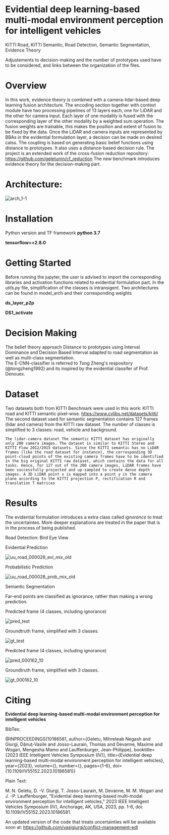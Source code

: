 # Evidential deep learning-based multi-modal environment perception for intelligent vehicles
KITTI Road, KITTI Semantic, Road Detection, Semantic Segmentation, Evidence Theory

Adjustements to decision-making and the number of prototypes used have to be considered, and links between the organization of the files. 

# Overview 
In this work, evidence theory is combined with a camera-lidar-based deep learning fusion architecture. The encoding section together with context module have two
processing pipelines of 13 layers each, one for LiDAR and
the other for camera input. Each layer of one modality is
fused with the corresponding layer of the other modality by a
weighted sum operation. The fusion weights are trainable, this
makes the position and extent of fusion to be fixed by the data.
Once the LiDAR and camera inputs are represented by BBAs
in the evidential formulation layer, a decision can be made on
desired calss. 
The coupling is based on generating basic belief functions using distance to prototypes. It also uses a distance-based decision rule.
The project is an extended work of the cross-fusion reduction repository:
https://github.com/geletumn/cf_reduction
The new benchmark introduces evidence theory for the decision-making part. 

# Architecture:
![arch_1-1](https://github.com/vasigiurgi/evi-cf-deep-learning-based-for-iv/assets/49117053/a20c2b0f-ea65-46e2-a73c-ba08f767c261)


# Installation 
Python version and TF framework
**python 3.7**

**tensorflow==2.8.0**

# Getting Started
Before running the jupyter, the user is advised to import the corresponding libraries and activation functions related to evidential formulation part.
In the _utils.py_ file, simplification of the classes is intransigent. Two architectures can be found in model_arch and their corresponding weights 
 
**ds_layer_p2p**

**DS1_activate**

# Decision Making
The belief theory approach Distance to prototypes using Interval Dominance and Decision Based Interval adapted to road segmentation as well as multi-class segmentation.  
The E-CNN-classifier is referred to Tong Zheng's respository (@tongzheng1992) and its inspired by the evidential classifer of Prof. Denouex. 
# Dataset

Two datasets both from KITTI Benchmark were used in this work: KITTI road and KITTI semantic pixel-wise. 
https://www.cvlibs.net/datasets/kitti/
The second dataset used for semantic segmentation contains 127 frames (lidar and camera) from the KITTI raw dataset. 
The number of classes is simplified to 3 classes: road, vehicle and background. 

	The lidar-camera dataset The semantic KITTI dataset has originally only 200 camera images. The dataset is similar to KITTI Stereo and KITTI Flow 2012/2015 datasets. Since the KITTI semantic has no LiDAR frames (like the road dataset for instance), the corresponding 3D point-cloud points of the existing camera frames have to be identified in the big original KITTI raw dataset, which contains the data for all tasks. Hence, for 127 out of the 200 camera images, LiDAR frames have been successfully projected and up-sampled to create dense depth images. A 3D LiDAR point x is mapped into a point y in the camera plane according to the KITTI projection P, rectification R and translation T matrices

# Results
The evidential formulation introduces a extra class called _ignorance_ to treat the uncertaintes. More deeper explanations are treated in the paper that is in the process of being published. 

Road Detection: Bird Eye View

Evidential Prediction

![uu_road_000028_evi_mix_old](https://github.com/vasigiurgi/evi-cf-deep-learning-based-for-iv/assets/49117053/206a2be5-b604-4f5c-82d1-3d2ed5d932b0)

Probabilistic Prediction

![uu_road_000028_prob_mix_old](https://github.com/vasigiurgi/evi-cf-deep-learning-based-for-iv/assets/49117053/d22f19b9-3162-4185-a60c-fe37df7c20c4)


Semantic Segmentation

Far-end points are classified as ignorance, rather than making a wrong prediction.

Predicted frame (4 classes, including ignorance)

![pred_test](https://github.com/vasigiurgi/evi-cf-deep-learning-based-for-iv/assets/49117053/dce440c8-3b16-4f9f-bc39-419bf700fc56)

Groundtruth frame, simplified with 3 classes. 

![gt_test](https://github.com/vasigiurgi/evi-cf-deep-learning-based-for-iv/assets/49117053/ef87a3fd-db12-4e63-b5a6-8c749951ffcb)

Predicted frame (4 classes, including ignorance)

![pred_000162_10](https://github.com/vasigiurgi/evi-cf-deep-learning-based-for-iv/assets/49117053/343d6507-1da5-40d4-b96a-9c1fde72b040)

Groundtruth frame, simplified with 3 classes. 

![gt_000162_10](https://github.com/vasigiurgi/evi-cf-deep-learning-based-for-iv/assets/49117053/431767af-6fba-4649-afc7-9af154649142)


# Citing 
**Evidential deep learning-based multi-modal environment perception for intelligent vehicles**

BibTex:

@INPROCEEDINGS{10186581,
  author={Geletu, Mihreteab Negash and Giurgi, Dănuţ-Vasile and Josso-Laurain, Thomas and Devanne, Maxime and Wogari, Mengesha Mamo and Lauffenburger, Jean-Philippe},
  booktitle={2023 IEEE Intelligent Vehicles Symposium (IV)}, 
  title={Evidential deep learning-based multi-modal environment perception for intelligent vehicles}, 
  year={2023},
  volume={},
  number={},
  pages={1-6},
  doi={10.1109/IV55152.2023.10186581}}

Plain Text: 

M. N. Geletu, D. -V. Giurgi, T. Josso-Laurain, M. Devanne, M. M. Wogari and J. -P. Lauffenburger, "Evidential deep learning-based multi-modal environment perception for intelligent vehicles," 2023 IEEE Intelligent Vehicles Symposium (IV), Anchorage, AK, USA, 2023, pp. 1-6, doi: 10.1109/IV55152.2023.10186581.

An updated version of the code that treats uncertainties will be available soon at: https://github.com/vasigiurgi/conflict-management-edl 

